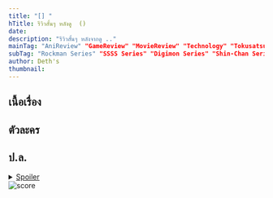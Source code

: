 ```yaml
---
title: "[] "
hTitle: รีวิวสั้นๆ หลังดู  ()
date: 
description: "รีวิวสั้นๆ หลังจากดู .."
mainTag: "AniReview" "GameReview" "MovieReview" "Technology" "Tokusatsu"
subTag: "Rockman Series" "SSSS Series" "Digimon Series" "Shin-Chan Series"
author: Deth's
thumbnail: 
---
```


## เนื้อเรื่อง

## ตัวละคร

## ป.ล.

<details>
  <br />
  <summary> <u>Spoiler</u> </summary> 
  
</details>

<img src="https://img.shields.io/badge/Score-<score>%2F10-coral?style=for-the-badge" alt="score">